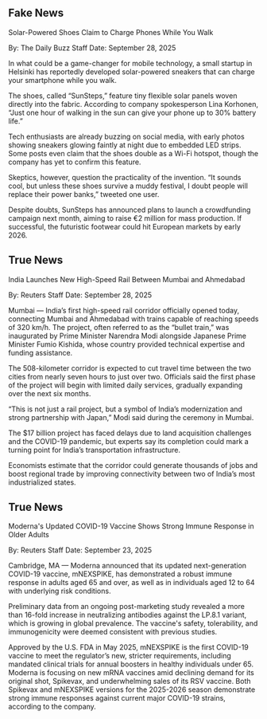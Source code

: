 ## Fake News
Solar-Powered Shoes Claim to Charge Phones While You Walk

By: The Daily Buzz Staff
Date: September 28, 2025

In what could be a game-changer for mobile technology, a small startup in Helsinki has reportedly developed solar-powered sneakers that can charge your smartphone while you walk.

The shoes, called “SunSteps,” feature tiny flexible solar panels woven directly into the fabric. According to company spokesperson Lina Korhonen, “Just one hour of walking in the sun can give your phone up to 30% battery life.”

Tech enthusiasts are already buzzing on social media, with early photos showing sneakers glowing faintly at night due to embedded LED strips. Some posts even claim that the shoes double as a Wi-Fi hotspot, though the company has yet to confirm this feature.

Skeptics, however, question the practicality of the invention. “It sounds cool, but unless these shoes survive a muddy festival, I doubt people will replace their power banks,” tweeted one user.

Despite doubts, SunSteps has announced plans to launch a crowdfunding campaign next month, aiming to raise €2 million for mass production. If successful, the futuristic footwear could hit European markets by early 2026.

## True News
India Launches New High-Speed Rail Between Mumbai and Ahmedabad

By: Reuters Staff
Date: September 28, 2025

Mumbai — India’s first high-speed rail corridor officially opened today, connecting Mumbai and Ahmedabad with trains capable of reaching speeds of 320 km/h. The project, often referred to as the “bullet train,” was inaugurated by Prime Minister Narendra Modi alongside Japanese Prime Minister Fumio Kishida, whose country provided technical expertise and funding assistance.

The 508-kilometer corridor is expected to cut travel time between the two cities from nearly seven hours to just over two. Officials said the first phase of the project will begin with limited daily services, gradually expanding over the next six months.

“This is not just a rail project, but a symbol of India’s modernization and strong partnership with Japan,” Modi said during the ceremony in Mumbai.

The $17 billion project has faced delays due to land acquisition challenges and the COVID-19 pandemic, but experts say its completion could mark a turning point for India’s transportation infrastructure.

Economists estimate that the corridor could generate thousands of jobs and boost regional trade by improving connectivity between two of India’s most industrialized states.


## True News

Moderna's Updated COVID-19 Vaccine Shows Strong Immune Response in Older Adults

By: Reuters Staff
Date: September 23, 2025

Cambridge, MA — Moderna announced that its updated next-generation COVID-19 vaccine, mNEXSPIKE, has demonstrated a robust immune response in adults aged 65 and over, as well as in individuals aged 12 to 64 with underlying risk conditions.

Preliminary data from an ongoing post-marketing study revealed a more than 16-fold increase in neutralizing antibodies against the LP.8.1 variant, which is growing in global prevalence. The vaccine's safety, tolerability, and immunogenicity were deemed consistent with previous studies.

Approved by the U.S. FDA in May 2025, mNEXSPIKE is the first COVID-19 vaccine to meet the regulator’s new, stricter requirements, including mandated clinical trials for annual boosters in healthy individuals under 65. Moderna is focusing on new mRNA vaccines amid declining demand for its original shot, Spikevax, and underwhelming sales of its RSV vaccine. Both Spikevax and mNEXSPIKE versions for the 2025-2026 season demonstrate strong immune responses against current major COVID-19 strains, according to the company.